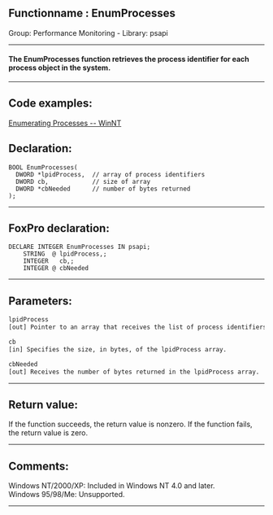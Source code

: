 <link rel="stylesheet" type="text/css" href="../../css/win32api.css">  
<link rel="stylesheet" href="https://cdnjs.cloudflare.com/ajax/libs/font-awesome/4.7.0/css/font-awesome.min.css">

## Functionname : EnumProcesses
Group: Performance Monitoring - Library: psapi    
***  


#### The EnumProcesses function retrieves the process identifier for each process object in the system.
***  


## Code examples:
[Enumerating Processes -- WinNT](../../samples/sample_162.md)  

## Declaration:
```foxpro  
BOOL EnumProcesses(
  DWORD *lpidProcess,  // array of process identifiers
  DWORD cb,            // size of array
  DWORD *cbNeeded      // number of bytes returned
);  
```  
***  


## FoxPro declaration:
```foxpro  
DECLARE INTEGER EnumProcesses IN psapi;
	STRING  @ lpidProcess,;
	INTEGER   cb,;
	INTEGER @ cbNeeded  
```  
***  


## Parameters:
```txt  
lpidProcess
[out] Pointer to an array that receives the list of process identifiers.

cb
[in] Specifies the size, in bytes, of the lpidProcess array.

cbNeeded
[out] Receives the number of bytes returned in the lpidProcess array.  
```  
***  


## Return value:
If the function succeeds, the return value is nonzero. If the function fails, the return value is zero.  
***  


## Comments:
Windows NT/2000/XP: Included in Windows NT 4.0 and later.  
Windows 95/98/Me: Unsupported.  
  
***  

